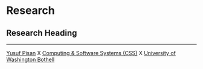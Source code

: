
# Research

## Research Heading

***

[Yusuf Pisan](https://pisanorg.github.io/yusuf/) X [Computing & Software Systems (CSS)](https://www.uwb.edu/css) X [University of Washington Bothell](https://www.uwb.edu/)

<a href="https://www.linkedin.com/in/pisan/"><i class="fa fa-linkedin"></i></a>

<i class="fas fa-envelope-square"></i>
<i class="ai ai-google-scholar"></i>
